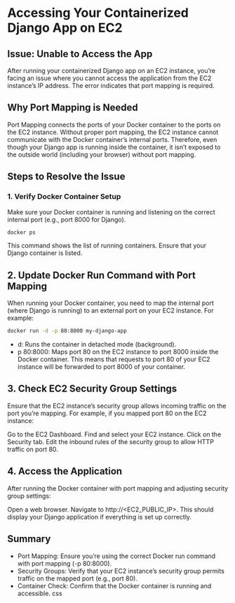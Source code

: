 # Accessing Your Containerized Django App on EC2

## Issue: Unable to Access the App

After running your containerized Django app on an EC2 instance, you’re facing an issue where you cannot access the application from the EC2 instance’s IP address. The error indicates that port mapping is required.

## Why Port Mapping is Needed

Port Mapping connects the ports of your Docker container to the ports on the EC2 instance. Without proper port mapping, the EC2 instance cannot communicate with the Docker container’s internal ports. Therefore, even though your Django app is running inside the container, it isn’t exposed to the outside world (including your browser) without port mapping.

## Steps to Resolve the Issue

### 1. Verify Docker Container Setup

Make sure your Docker container is running and listening on the correct internal port (e.g., port 8000 for Django).

```bash
docker ps
```
This command shows the list of running containers. Ensure that your Django container is listed.

## 2. Update Docker Run Command with Port Mapping
When running your Docker container, you need to map the internal port (where Django is running) to an external port on your EC2 instance. For example:

```bash
docker run -d -p 80:8000 my-django-app
```
- d: Runs the container in detached mode (background).
- p 80:8000: Maps port 80 on the EC2 instance to port 8000 inside the Docker container.
This means that requests to port 80 of your EC2 instance will be forwarded to port 8000 of your container.

## 3. Check EC2 Security Group Settings
Ensure that the EC2 instance’s security group allows incoming traffic on the port you’re mapping. For example, if you mapped port 80 on the EC2 instance:

Go to the EC2 Dashboard.
Find and select your EC2 instance.
Click on the Security tab.
Edit the inbound rules of the security group to allow HTTP traffic on port 80.

## 4. Access the Application
After running the Docker container with port mapping and adjusting security group settings:

Open a web browser.
Navigate to http://<EC2_PUBLIC_IP>.
This should display your Django application if everything is set up correctly.

## Summary
- Port Mapping: Ensure you’re using the correct Docker run command with port mapping (-p 80:8000).
- Security Groups: Verify that your EC2 instance’s security group permits traffic on the mapped port (e.g., port 80).
- Container Check: Confirm that the Docker container is running and accessible.
css
